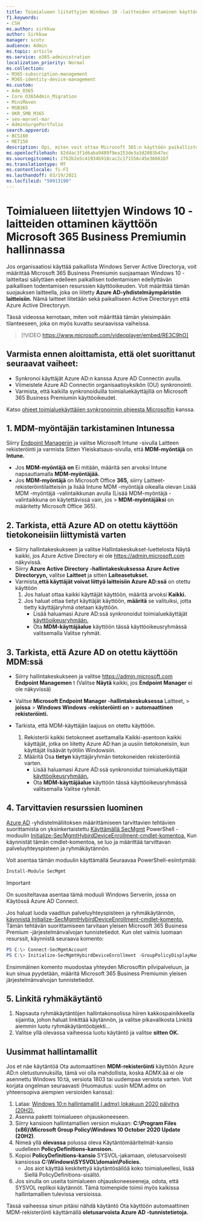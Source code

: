 ```yaml
---
title: Toimialueen liitettyjen Windows 10 -laitteiden ottaminen käyttöön Microsoft 365 for Businessin hallinnassa
f1.keywords:
- CSH
ms.author: sirkkuw
author: Sirkkuw
manager: scotv
audience: Admin
ms.topic: article
ms.service: o365-administration
localization_priority: Normal
ms.collection:
- M365-subscription-management
- M365-identity-device-management
ms.custom:
- Adm_O365
- Core_O365Admin_Migration
- MiniMaven
- MSB365
- OKR_SMB_M365
- seo-marvel-mar
- AdminSurgePortfolio
search.appverid:
- BCS160
- MET150
description: Opi, miten voit ottaa Microsoft 365:n käyttöön paikallisten Active Directoryyn liitettyjen Windows 10 -laitteiden suojaamisessa muutamalla vaiheella.
ms.openlocfilehash: 82d4ac3f1d6aba9489f9ea153de3a3d2083b47ec
ms.sourcegitcommit: 27b2b2e5c41934b918cac2c171556c45e36661bf
ms.translationtype: MT
ms.contentlocale: fi-FI
ms.lasthandoff: 03/19/2021
ms.locfileid: "50913190"
---
```

# <a name="enable-domain-joined-windows-10-devices-to-be-managed-by-microsoft-365-business-premium"></a>Toimialueen liitettyjen Windows 10 -laitteiden ottaminen käyttöön Microsoft 365 Business Premiumin hallinnassa

Jos organisaatiosi käyttää paikallista Windows Server Active Directorya, voit määrittää Microsoft 365 Business Premiumin suojaamaan Windows 10 -laitteitasi säilyttäen edelleen paikallisen todentamisen edellyttävän paikallisen todentamisen resurssien käyttöoikeuden.
Voit määrittää tämän suojauksen laitteella, joka on liitetty **Azure AD-yhdistelmäympäristön laitteisiin.** Nämä laitteet liitetään sekä paikalliseen Active Directoryyn että Azure Active Directoryyn.

Tässä videossa kerrotaan, miten voit määrittää tämän yleisimpään tilanteeseen, joka on myös kuvattu seuraavissa vaiheissa.

> [!VIDEO https://www.microsoft.com/videoplayer/embed/RE3C9hO]
  

## <a name="before-you-get-started-make-sure-you-complete-these-steps"></a>Varmista ennen aloittamista, että olet suorittanut seuraavat vaiheet:
- Synkronoi käyttäjät Azure AD:n kanssa Azure AD Connectin avulla.
- Viimeistele Azure AD Connectin organisaatioyksikön (OU) synkronointi.
- Varmista, että kaikilla synkronoiduilla toimialuekäyttäjillä on Microsoft 365 Business Premiumin käyttöoikeudet.

Katso [ohjeet toimialuekäyttäjien synkronoinnin ohjeesta Microsoftin](manage-domain-users.md) kanssa.

## <a name="1-verify-mdm-authority-in-intune"></a>1. MDM-myöntäjän tarkistaminen Intunessa

Siirry [Endpoint Manageriin](https://endpoint.microsoft.com/#blade/Microsoft_Intune_Enrollment/EnrollmentMenu/overview) ja valitse Microsoft Intune -sivulla Laitteen  rekisteröinti ja varmista Sitten Yleiskatsaus-sivulla, että **MDM-myöntäjä** on **Intune.**

- Jos **MDM-myöntäjä** **on** Ei mitään, määritä sen arvoksi Intune napsauttamalla **MDM-myöntäjää.** 
- Jos **MDM-myöntäjä** on Microsoft Office  **365,** siirry Laitteet-rekisteröintilaitteisiin ja lisää Intune MDM -myöntäjä oikealla olevan Lisää MDM -myöntäjä -valintaikkunan avulla (Lisää MDM-myöntäjä -valintaikkuna on käytettävissä vain, jos  >    **MDM-myöntäjäksi** on määritetty Microsoft Office 365).  

## <a name="2-verify-azure-ad-is-enabled-for-joining-computers"></a>2. Tarkista, että Azure AD on otettu käyttöön tietokoneisiin liittymistä varten

- Siirry hallintakeskukseen ja valitse Hallintakeskukset-luettelosta Näytä kaikki, jos Azure Active Directory ei ole <a href="https://go.microsoft.com/fwlink/p/?linkid=2024339" target="_blank">https://admin.microsoft.com</a> näkyvissä.   
- Siirry **Azure Active Directory -hallintakeskuksessa** **Azure Active Directoryyn,** valitse **Laitteet** ja sitten **Laiteasetukset.**
- Varmista,**että käyttäjät voivat liittyä laitteisiin Azure AD:ssä** on otettu käyttöön 
    1. Jos haluat ottaa kaikki käyttäjät käyttöön, määritä arvoksi **Kaikki.**
    2. Jos haluat ottaa tietyt käyttäjät käyttöön, **määritä** se valituiksi, jotta tietty käyttäjäryhmä otetaan käyttöön.
        - Lisää haluamasi Azure AD:ssä synkronoidut toimialuekäyttäjät [käyttöoikeusryhmään.](../admin/create-groups/create-groups.md)
        - Ota **MDM-käyttäjäalue** käyttöön tässä käyttöoikeusryhmässä valitsemalla Valitse ryhmät.

## <a name="3-verify-azure-ad-is-enabled-for-mdm"></a>3. Tarkista, että Azure AD on otettu käyttöön MDM:ssä

- Siirry hallintakeskukseen ja valitse <a href="https://go.microsoft.com/fwlink/p/?linkid=2024339" target="_blank">https://admin.microsoft.com</a> **Endpoint Managemen** t (Valitse **Näytä** kaikki, jos **Endpoint Manager** ei ole näkyvissä)
- Valitse **Microsoft Endpoint Manager -hallintakeskuksessa** Laitteet,   >  **joissa**  >  **Windows Windows -rekisteröinti on**  >  **automaattinen rekisteröinti.**
- Tarkista, että MDM-käyttäjän laajuus on otettu käyttöön.

    1. Rekisteröi kaikki tietokoneet asettamalla Kaikki-asentoon kaikki käyttäjät, jotka on liitetty Azure AD:han ja uusiin tietokoneisiin, kun käyttäjät lisäävät työtilin Windowsiin. 
    2. Määritä Osa **tietyn** käyttäjäryhmän tietokoneiden rekisteröintiä varten.
        -  Lisää haluamasi Azure AD:ssä synkronoidut toimialuekäyttäjät [käyttöoikeusryhmään.](../admin/create-groups/create-groups.md)
        -  Ota **MDM-käyttäjäalue** käyttöön tässä käyttöoikeusryhmässä valitsemalla Valitse ryhmät.

## <a name="4-create-the-required-resources"></a>4. Tarvittavien resurssien luominen 

[Azure AD](/azure/active-directory/devices/hybrid-azuread-join-managed-domains#configure-hybrid-azure-ad-join) -yhdistelmäliitoksen määrittämiseen tarvittavien tehtävien suorittamista on yksinkertaistettu [Käyttämällä SecMgmt](https://www.powershellgallery.com/packages/SecMgmt) PowerShell -moduulin [Initialize-SecMgmtHybirdDeviceEnrollment-cmdlet-komentoa.](https://github.com/microsoft/secmgmt-open-powershell/blob/master/docs/help/Initialize-SecMgmtHybirdDeviceEnrollment.md) Kun käynnistät tämän cmdlet-komentoa, se luo ja määrittää tarvittavan palveluyhteyspisteen ja ryhmäkäytännön.

Voit asentaa tämän moduulin käyttämällä Seuraavaa PowerShell-esiintymää:

```powershell
Install-Module SecMgmt
```

> [!IMPORTANT]
> On suositeltavaa asentaa tämä moduuli Windows Serveriin, jossa on Käytössä Azure AD Connect.

Jos haluat luoda vaaditun palveluyhteyspisteen ja ryhmäkäytännön, [käynnistä Initialize-SecMgmtHybirdDeviceEnrollment-cmdlet-komento.](https://github.com/microsoft/secmgmt-open-powershell/blob/master/docs/help/Initialize-SecMgmtHybirdDeviceEnrollment.md) Tämän tehtävän suorittamiseen tarvitaan yleisen Microsoft 365 Business Premium -järjestelmänvalvojan tunnistetiedot. Kun olet valmis luomaan resurssit, käynnistä seuraava komento:

```powershell
PS C:\> Connect-SecMgmtAccount
PS C:\> Initialize-SecMgmtHybirdDeviceEnrollment -GroupPolicyDisplayName 'Device Management'
```

Ensimmäinen komento muodostaa yhteyden Microsoftin pilvipalveluun, ja kun sinua pyydetään, määritä Microsoft 365 Business Premiumin yleisen järjestelmänvalvojan tunnistetiedot.

## <a name="5-link-the-group-policy"></a>5. Linkitä ryhmäkäytäntö

1. Napsauta ryhmäkäytäntöjen hallintakonsolissa hiiren kakkospainikkeella sijaintia, johon haluat linkittää  käytännön, ja valitse pikavalikosta Linkitä aiemmin luotu ryhmäkäytäntöobjekti...
2. Valitse yllä olevassa vaiheessa luotu käytäntö ja valitse **sitten OK.**

## <a name="get-the-latest-administrative-templates"></a>Uusimmat hallintamallit

Jos et näe käytäntöä Ota automaattinen **MDM-rekisteröinti** käyttöön Azure AD:n oletustunnuksilla, tämä voi olla mahdollista, koska ADMX:ää ei ole asennettu Windows 10:tä, versiota 1803 tai uudempaa versiota varten. Voit korjata ongelman seuraavasti (Huomautus: uusin MDM.admx on yhteensopiva aiempien versioiden kanssa):

1.  Lataa: [Windows 10:n hallintamallit (.admx) lokakuun 2020 päivitys (20H2).](https://www.microsoft.com/download/102157)
2.  Asenna paketti toimialueen ohjauskoneeseen.
3.  Siirry kansioon hallintamallien version mukaan: **C:\Program Files (x86)\Microsoft Group Policy\Windows 10 October 2020 Update (20H2)**.
4.  Nimeä yllä **olevassa** polussa oleva Käytäntömääritelmät-kansio uudelleen **PolicyDefinitions-kansioon.**
5.  Kopioi **PolicyDefinitions-kansio** SYSVOL-jakamaan, oletusarvoisesti kansiossa **C:\Windows\SYSVOL\domain\Policies.** 
    -   Jos aiot käyttää keskitettyä käytäntösäilöä koko toimialueellesi, lisää Siellä PolicyDefinitions-sisältö.
6.  Jos sinulla on useita toimialueen ohjauskoneeseeneja, odota, että SYSVOL replikoi käytännöt. Tämä toimenpide toimii myös kaikissa hallintamallien tulevissa versioissa.

Tässä vaiheessa sinun pitäisi nähdä käytäntö Ota käyttöön automaattinen MDM-rekisteröinti käyttämällä **oletusarvoista Azure AD -tunnistetietoja.**